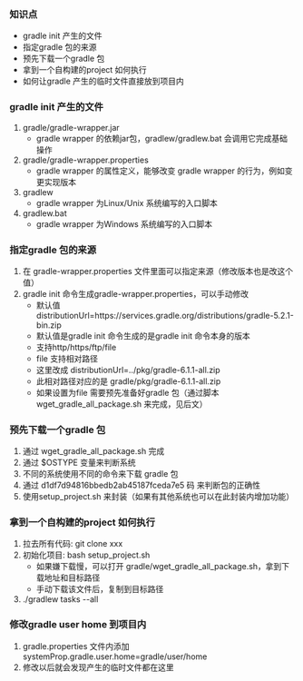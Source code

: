 ### 知识点
* gradle init 产生的文件
* 指定gradle 包的来源
* 预先下载一个gradle 包
* 拿到一个自构建的project 如何执行
* 如何让gradle 产生的临时文件直接放到项目内

### gradle init 产生的文件
1. gradle/gradle-wrapper.jar
    * gradle wrapper 的依赖jar包，gradlew/gradlew.bat 会调用它完成基础操作
2. gradle/gradle-wrapper.properties
    * gradle wrapper 的属性定义，能够改变 gradle wrapper 的行为，例如变更实现版本
3. gradlew
    * gradle wrapper 为Linux/Unix 系统编写的入口脚本
4. gradlew.bat
    * gradle wrapper 为Windows 系统编写的入口脚本

### 指定gradle 包的来源
1. 在 gradle-wrapper.properties 文件里面可以指定来源（修改版本也是改这个值）
2. gradle init 命令生成gradle-wrapper.properties，可以手动修改
    * 默认值 distributionUrl=https\://services.gradle.org/distributions/gradle-5.2.1-bin.zip
    * 默认值是gradle init 命令生成的是gradle init 命令本身的版本
    * 支持http/https/ftp/file
    * file 支持相对路径
    * 这里改成 distributionUrl=../pkg/gradle-6.1.1-all.zip
    * 此相对路径对应的是 gradle/pkg/gradle-6.1.1-all.zip
    * 如果设置为file 需要预先准备好gradle 包（通过脚本wget_gradle_all_package.sh 来完成，见后文）

### 预先下载一个gradle 包
1. 通过 wget_gradle_all_package.sh 完成
2. 通过 $OSTYPE 变量来判断系统
3. 不同的系统使用不同的命令来下载 gradle 包
4. 通过 d1df7d94816bbedb2ab45187fceda7e5 码 来判断包的正确性
5. 使用setup_project.sh 来封装（如果有其他系统也可以在此封装内增加功能）

### 拿到一个自构建的project 如何执行
1. 拉去所有代码: git clone xxx
2. 初始化项目: bash setup_project.sh
    * 如果嫌下载慢，可以打开 gradle/wget_gradle_all_package.sh，拿到下载地址和目标路径
    * 手动下载该文件后，复制到目标路径
3. ./gradlew tasks --all

### 修改gradle user home 到项目内
1. gradle.properties 文件内添加 systemProp.gradle.user.home=gradle/user/home
2. 修改以后就会发现产生的临时文件都在这里
